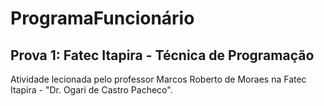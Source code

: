 # ProgramaFuncionário
## Prova 1: Fatec Itapira - Técnica de Programação

Atividade lecionada pelo professor Marcos Roberto de Moraes na Fatec Itapira - "Dr. Ogari de Castro Pacheco".
